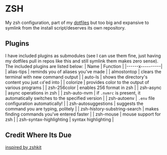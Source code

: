 # ZSH

My zsh configuration, part of my [dotfiles](https://github.com/dotfiles) but too big and expansive to symlink from the install script/deserves its own repository.

## Plugins

I have included plugins as submodules (see I can use them fine, just having my dotfiles pull in repos like this and still symlink them makes zero sense). The included plugins are listed below:
| Name | Function |
|------x----------|
| alias-tips | reminds you of aliases you've made |
| almostontop | clears the terminal with new command output |
| auto-ls | shows the directory's content you just `cd`'ed into |
| colorize | provides color to the output of various programs |
| zsh-256color | enables 256 format in zsh |
| zsh-async | async operations in zsh |
| zsh-auto-nvm | if `.nvmrc` is present, it automatically switches to the specified version |
| zsh-autoenv | `.env` file configuration automatically! |
| zsh-autosuggestions | suggests the command you are typing, politely |
| zsh-history-substring-search | makes finding commands you've entered faster |
| zsh-mouse | mouse support for zsh |
| zsh-syntax-highlighting | syntax highlighting |

## Credit Where Its Due

[inspired by zshkit](http://wiki.github.com/bkerley/zshkit)
